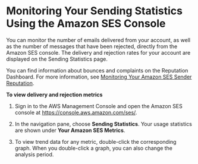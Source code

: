# Monitoring Your Sending Statistics Using the Amazon SES Console<a name="monitor-using-console"></a>

You can monitor the number of emails delivered from your account, as well as the number of messages that have been rejected, directly from the Amazon SES console\. The delivery and rejection rates for your account are displayed on the Sending Statistics page\.

You can find information about bounces and complaints on the Reputation Dashboard\. For more information, see [Monitoring Your Amazon SES Sender Reputation](monitor-sender-reputation.md)\.

**To view delivery and rejection metrics**

1. Sign in to the AWS Management Console and open the Amazon SES console at [https://console\.aws\.amazon\.com/ses/](https://console.aws.amazon.com/ses/)\.

1. In the navigation pane, choose **Sending Statistics**\. Your usage statistics are shown under **Your Amazon SES Metrics**\.

1. To view trend data for any metric, double\-click the corresponding graph\. When you double\-click a graph, you can also change the analysis period\.